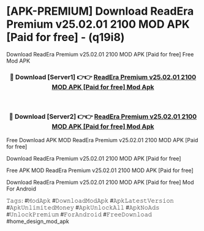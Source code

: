 # [APK-PREMIUM] Download ReadEra Premium v25.02.01 2100 MOD APK [Paid for free] - (q19i8)
Download ReadEra Premium v25.02.01 2100 MOD APK [Paid for free] Free Mod APK

<div align="center">
<h3>🔴 Download [Server1] 👉👉 <a href="https://apk-comot.site?title=ReadEra_Premium_v25.02.01_2100_MOD_APK_[Paid_for_free]">ReadEra Premium v25.02.01 2100 MOD APK [Paid for free] Mod Apk</a></h3><br>

<h3>🔴 Download [Server2] 👉👉 <a href="https://apk-comot.site?title=ReadEra_Premium_v25.02.01_2100_MOD_APK_[Paid_for_free]">ReadEra Premium v25.02.01 2100 MOD APK [Paid for free] Mod Apk</a></h3>
</div>


Free Download APK MOD ReadEra Premium v25.02.01 2100 MOD APK [Paid for free]

Download ReadEra Premium v25.02.01 2100 MOD APK [Paid for free] 

Free APK MOD ReadEra Premium v25.02.01 2100 MOD APK [Paid for free] 

Download ReadEra Premium v25.02.01 2100 MOD APK [Paid for free] Mod For Android

𝚃𝚊𝚐𝚜: #𝙼𝚘𝚍𝙰𝚙𝚔 #𝙳𝚘𝚠𝚗𝚕𝚘𝚊𝚍𝙼𝚘𝚍𝙰𝚙𝚔 #𝙰𝚙𝚔𝙻𝚊𝚝𝚎𝚜𝚝𝚅𝚎𝚛𝚜𝚒𝚘𝚗 #𝙰𝚙𝚔𝚄𝚗𝚕𝚒𝚖𝚒𝚝𝚎𝚍𝙼𝚘𝚗𝚎𝚢 #𝙰𝚙𝚔𝚄𝚗𝚕𝚘𝚌𝚔𝙰𝚕𝚕 #𝙰𝚙𝚔𝙽𝚘𝙰𝚍𝚜 #𝚄𝚗𝚕𝚘𝚌𝚔𝙿𝚛𝚎𝚖𝚒𝚞𝚖 #𝙵𝚘𝚛𝙰𝚗𝚍𝚛𝚘𝚒𝚍 #𝙵𝚛𝚎𝚎𝙳𝚘𝚠𝚗𝚕𝚘𝚊𝚍 #home_design_mod_apk